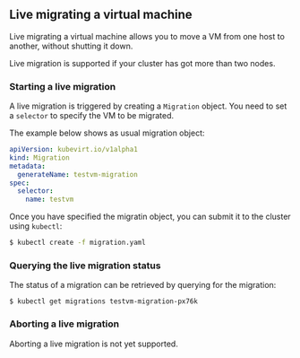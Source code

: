 ## Live migrating a virtual machine

Live migrating a virtual machine allows you to move a VM from one host to another, without shutting it down.

Live migration is supported if your cluster has got more than two nodes.

### Starting a live migration

A live migration is triggered by creating a `Migration` object. You need to set a `selector` to specify the VM to be migrated.

The example below shows as usual migration object:

```yaml
apiVersion: kubevirt.io/v1alpha1
kind: Migration
metadata:
  generateName: testvm-migration
spec:
  selector:
    name: testvm
```

Once you have specified the migratin object, you can submit it to the cluster using `kubectl`:

```bash
$ kubectl create -f migration.yaml
```

### Querying the live migration status

The status of a migration can be retrieved by querying for the migration:

```
$ kubectl get migrations testvm-migration-px76k
```

### Aborting a live migration

Aborting a live migration is not yet supported.

